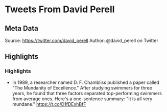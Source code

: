 # Tweets From David Perell

## Meta Data

Source:  https://twitter.com/david_perell 
Author: @david_perell on Twitter

## Highlights

### Highlights

- In 1989, a researcher named D. F. Chambliss published a paper called "The Mundanity of Excellence."
  After studying swimmers for three years, he found that three factors separated top-performing swimmers from average ones.
  Here's a one-sentence summary: "It is all very mundane." https://t.co/D1fDExhBfF
